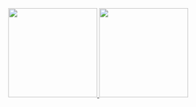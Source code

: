 <div>
<a href="https://github.com/thailalemes">
<img height="180em" src="https://github-readme-stats.vercel.app/api/top-langs/?username=thailalemes&layout=compact&langs_count=7&theme=dark"/>
<img height="180em" src="https://github-readme-stats.vercel.app/api?username=thailalemes&show_icons=true&theme=dark&include_all_commits=true&count_private=true"/>
</div>
